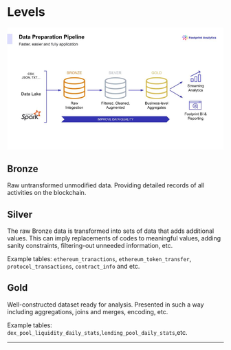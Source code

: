 # Levels

![Footprint data layers](<../.gitbook/assets/Footprint data layer.jpg>)

## **Bronze**

Raw untransformed unmodified data. Providing detailed records of all activities on the blockchain.

## **Silver**

The raw Bronze data is transformed into sets of data that adds additional values. This can imply replacements of codes to meaningful values, adding sanity constraints, filtering-out unneeded information, etc.

Example tables: `ethereum_tranactions`, `ethereum_token_transfer`, `protocol_transactions`, `contract_info` and etc.

## **Gold**

Well-constructed dataset ready for analysis. Presented in such a way including aggregations, joins and merges, encoding, etc.

Example tables: `dex_pool_liquidity_daily_stats`,`lending_pool_daily_stats`,etc.

***
